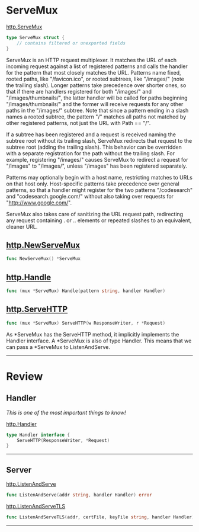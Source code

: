# ServeMux

[http.ServeMux](https://godoc.org/net/http#ServeMux)

``` Go
type ServeMux struct {
    // contains filtered or unexported fields
}
```

ServeMux is an HTTP request multiplexer. It matches the URL of each incoming request against a list of registered patterns and calls the handler for the pattern that most closely matches the URL. Patterns name fixed, rooted paths, like "/favicon.ico", or rooted subtrees, like "/images/" (note the trailing slash). Longer patterns take precedence over shorter ones, so that if there are handlers registered for both "/images/" and "/images/thumbnails/", the latter handler will be called for paths beginning "/images/thumbnails/" and the former will receive requests for any other paths in the "/images/" subtree. Note that since a pattern ending in a slash names a rooted subtree, the pattern "/" matches all paths not matched by other registered patterns, not just the URL with Path == "/". 

If a subtree has been registered and a request is received naming the subtree root without its trailing slash, ServeMux redirects that request to the subtree root (adding the trailing slash). This behavior can be overridden with a separate registration for the path without the trailing slash. For example, registering "/images/" causes ServeMux to redirect a request for "/images" to "/images/", unless "/images" has been registered separately. 

Patterns may optionally begin with a host name, restricting matches to URLs on that host only. Host-specific patterns take precedence over general patterns, so that a handler might register for the two patterns "/codesearch" and "codesearch.google.com/" without also taking over requests for "http://www.google.com/". 

ServeMux also takes care of sanitizing the URL request path, redirecting any request containing . or .. elements or repeated slashes to an equivalent, cleaner URL.

## [http.NewServeMux](https://godoc.org/net/http#NewServeMux)
``` Go
func NewServeMux() *ServeMux
```

## [http.Handle](https://godoc.org/net/http#ServeMux.Handle)
``` Go
func (mux *ServeMux) Handle(pattern string, handler Handler)
```

## [http.ServeHTTP](https://godoc.org/net/http#ServeMux.ServeHTTP)
``` Go
func (mux *ServeMux) ServeHTTP(w ResponseWriter, r *Request)
```

As *ServeMux has the ServeHTTP method, it implicitly implements the Handler interface. A *ServeMux is also of type Handler. This means that we can pass a *ServeMux to ListenAndServe.

***

# Review

## Handler

*This is one of the most important things to know!*

[http.Handler](https://godoc.org/net/http#Handler)
``` Go
type Handler interface {
    ServeHTTP(ResponseWriter, *Request)
}
```

***

## Server

[http.ListenAndServe](https://godoc.org/net/http#ListenAndServe)
``` Go
func ListenAndServe(addr string, handler Handler) error
```

[http.ListenAndServeTLS](https://godoc.org/net/http#ListenAndServeTLS)
``` Go
func ListenAndServeTLS(addr, certFile, keyFile string, handler Handler) error
```

***